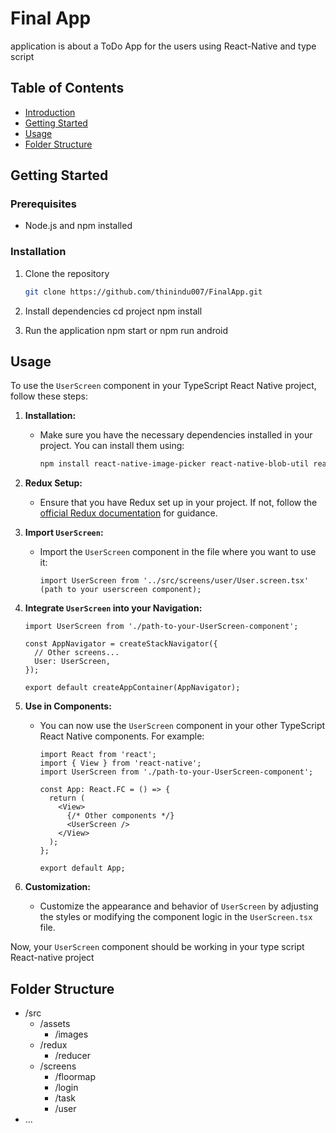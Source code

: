 # Final App

application is about a ToDo App for the users using React-Native and type script

## Table of Contents

- [Introduction](#introduction)
- [Getting Started](#getting-started)
- [Usage](#usage)
- [Folder Structure](#folder-structure)

## Getting Started

### Prerequisites

- Node.js and npm installed

### Installation

1. Clone the repository
   ```bash
   git clone https://github.com/thinindu007/FinalApp.git

2. Install dependencies
    cd project
    npm install

3. Run the application
    npm start or npm run android

## Usage

To use the `UserScreen` component in your TypeScript React Native project, follow these steps:

1. **Installation:**
   - Make sure you have the necessary dependencies installed in your project. You can install them using:

     ```bash
     npm install react-native-image-picker react-native-blob-util react-redux react-native-vector-icons
     ```

2. **Redux Setup:**
   - Ensure that you have Redux set up in your project. If not, follow the [official Redux documentation](https://redux.js.org/introduction/getting-started) for guidance.

3. **Import `UserScreen`:**
   - Import the `UserScreen` component in the file where you want to use it:

     ```tsx
     import UserScreen from '../src/screens/user/User.screen.tsx' (path to your userscreen component);
     ```

4. **Integrate `UserScreen` into your Navigation:**

     ```tsx
     import UserScreen from './path-to-your-UserScreen-component';

     const AppNavigator = createStackNavigator({
       // Other screens...
       User: UserScreen,
     });

     export default createAppContainer(AppNavigator);
     ```

5. **Use in Components:**
   - You can now use the `UserScreen` component in your other TypeScript React Native components. For example:

     ```tsx
     import React from 'react';
     import { View } from 'react-native';
     import UserScreen from './path-to-your-UserScreen-component';

     const App: React.FC = () => {
       return (
         <View>
           {/* Other components */}
           <UserScreen />
         </View>
       );
     };

     export default App;
     ```

6. **Customization:**
   - Customize the appearance and behavior of `UserScreen` by adjusting the styles or modifying the component logic in the `UserScreen.tsx` file.

Now, your `UserScreen` component should be working in your type script React-native project

## Folder Structure

- /src
  - /assets
    - /images
  - /redux
    - /reducer
  - /screens
    - /floormap
    - /login
    - /task
    - /user
- ...




